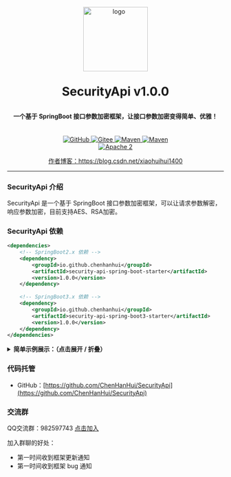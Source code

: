 <p align="center">
	<img alt="logo" src="https://i-blog.csdnimg.cn/direct/686de8ae5a3f4c1d9d0b68280c5689a5.png" width="150" height="150">
</p>
<h1 align="center" style="margin: 30px 0 30px; font-weight: bold;">SecurityApi v1.0.0</h1>
<h4 align="center">一个基于 SpringBoot 接口参数加密框架，让接口参数加密变得简单、优雅！</h4>
<p align="center">
    <br />
        <a target="_blank" href="https://github.com/ChenHanHui/SecurityApi">
            <img src="https://img.shields.io/badge/GitHub-SecurityApi-yellow?style=flat-square&logo=GitHub" alt="GitHub" />
        </a>
        <a target="_blank" href="">
            <img src="https://img.shields.io/badge/Gitee-SecurityApi-yellow?style=flat-square&logo=Gitee" alt="Gitee" />
        </a>
        <a target="_blank" href="https://central.sonatype.com/artifact/io.github.chenhanhui/security-api-spring-boot-starter">
            <img src="https://img.shields.io/badge/Maven%20Central-SpringBoot%20v2.x-blue?style=flat-square" alt="Maven" />
        </a>
        <a target="_blank" href="https://central.sonatype.com/artifact/io.github.chenhanhui/security-api-spring-boot3-starter">
            <img src="https://img.shields.io/badge/Maven%20Central-SpringBoot%20v3.x-blue?style=flat-square" alt="Maven" />
        </a>
    <br />
    <a target="_blank" href="https://github.com/ChenHanHui/SecurityApi/blob/master/LICENSE">
		<img src="https://img.shields.io/badge/license-Apache2-green?style=flat-square" alt="Apache 2" />
	</a>
</p>
<p align="center"><a href="https://blog.csdn.net/xiaohuihui1400" target="_blank">作者博客：https://blog.csdn.net/xiaohuihui1400</a></p>

---

### SecurityApi 介绍

SecurityApi 是一个基于 SpringBoot 接口参数加密框架，可以让请求参数解密，响应参数加密，目前支持AES、RSA加密。

### SecurityApi 依赖

```xml
<dependencies>
    <!-- SpringBoot2.x 依赖 -->
    <dependency>
        <groupId>io.github.chenhanhui</groupId>
        <artifactId>security-api-spring-boot-starter</artifactId>
        <version>1.0.0</version>
    </dependency>
    
    <!-- SpringBoot3.x 依赖 -->
    <dependency>
        <groupId>io.github.chenhanhui</groupId>
        <artifactId>security-api-spring-boot3-starter</artifactId>
        <version>1.0.0</version>
    </dependency>
</dependencies>
```

<details>
<summary><b>简单示例展示：（点击展开 / 折叠）</b></summary>

在启动类中添加 `@EnableSecurityParameter` 注解启动 SecurityApi 功能：

```java
@SpringBootApplication
@EnableSecurityParameter
public class SecurityApiApplication {

    public static void main(String[] args) {
        SpringApplication.run(SecurityApiApplication.class, args);
    }

}
```

如果使用RSA加密，需要在 `application.yml` 添加以下代码：

```yml
security:
  encrypt:
    mode: rsa
    rsa:
      private-key: 'MIIEvAIBADAN...PIUg=='
      client-public-key: 'MIIBIjAN...37zAEwIDAQAB'
```

注意：`private-key` 是服务器公钥，`client-public-key` 是客户端公钥。

密钥是有两对，服务器公钥和私钥，客户端公钥和私钥

公钥双方都会有（包括对方的），私钥只有自己拥有自己的，不会服务器有客户端私钥，或者客户端有服务器私钥

1. 当客户端向服务器发送数据请求时：

客户端用服务器的公钥进行数据加密，用客户端的私钥进行签名。

2. 服务器接收数据后：

服务器用客户端的公钥进行验签，用服务器私钥进行数据的解密。

3. 当服务器响应客户端数据结果时：

服务器是用客户端的公钥进行数据加密，用服务器私钥进行签名。

4. 客户端接收数据后：

客户端就用服务器公钥进行验签，用客户端的私钥进行解密。

这一切不需要开发者关心，SecurityApi 框架已经帮你做好了。

我们只需使用以下代码生成 RSA 公钥和私钥，需要生成两对，分别是客户端公钥和私钥，服务器公钥和私钥：

```java
public class RSAGenerate {

    public static void main(String[] args) {
        int bit = 2048;
        Map<String, String> keyMap = RSAUtils.generateKeyPair(bit);
        String publicKeyStr = keyMap.get("publicKey");
        String privateKeyStr = keyMap.get("privateKey");
        System.out.println("=======================================");
        System.out.println("bit：" + bit);
        System.out.println("publicKey：" + publicKeyStr);
        System.out.println("privateKey：" + privateKeyStr);
        System.out.println("=======================================");
    }

}
```

在 SecurityApi 中，一行代码解决参数解密加密，只需在类或者方法上添加 `@SecurityParameter` 注解, 如下：

```java
@RestController
@RequestMapping("/author")
@SecurityParameter
public class AuthorController implements SecurityBuilder {
    
    /**
     * 请求解密，响应加密
     *
     * @param author Author对象
     * @return 返回加密后的数据 ResponseBody<SecurityResult>格式
     */
    @PostMapping("/inDecodeOutEncode")
    public ResponseEntity<SecurityResult> inDecodeOutEncode(@RequestBody @Validated Author author) {
        author.setUrl("https://blog.csdn.net/xiaohuihui1400");
        return success(author);
    }
    
}
```
</details>

### 代码托管
- GitHub：[https://github.com/ChenHanHui/SecurityApi](https://github.com/ChenHanHui/SecurityApi)

### 交流群
QQ交流群：982597743 [点击加入](https://qm.qq.com/q/E6Qf8gUUFO)

加入群聊的好处：
- 第一时间收到框架更新通知
- 第一时间收到框架 bug 通知